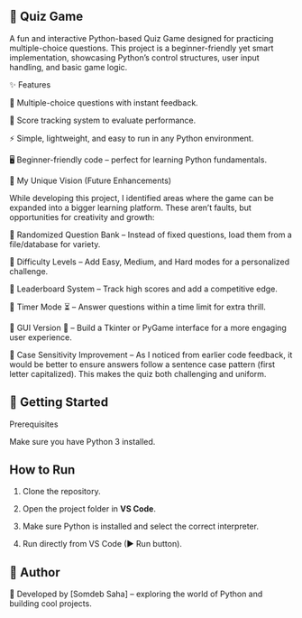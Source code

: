 ## 🧩 Quiz Game

A fun and interactive Python-based Quiz Game designed for practicing multiple-choice questions. This project is a beginner-friendly yet smart implementation, showcasing Python’s control structures, user input handling, and basic game logic.

✨ Features

🎯 Multiple-choice questions with instant feedback.

🧮 Score tracking system to evaluate performance.

⚡ Simple, lightweight, and easy to run in any Python environment.

🖥️ Beginner-friendly code – perfect for learning Python fundamentals.

🚀 My Unique Vision (Future Enhancements)

While developing this project, I identified areas where the game can be expanded into a bigger learning platform. These aren’t faults, but opportunities for creativity and growth:

🔹 Randomized Question Bank – Instead of fixed questions, load them from a file/database for variety.

🔹 Difficulty Levels – Add Easy, Medium, and Hard modes for a personalized challenge.

🔹 Leaderboard System – Track high scores and add a competitive edge.

🔹 Timer Mode ⏳ – Answer questions within a time limit for extra thrill.

🔹 GUI Version 🎨 – Build a Tkinter or PyGame interface for a more engaging user experience.

🔹 Case Sensitivity Improvement – As I noticed from earlier code feedback, it would be better to ensure answers follow a sentence case pattern (first letter capitalized). This makes the quiz both challenging and uniform.

## 🚀 Getting Started

Prerequisites

Make sure you have Python 3 installed.

## How to Run

1. Clone the repository.  

2. Open the project folder in **VS Code**.  

3. Make sure Python is installed and select the correct interpreter.  

4. Run directly from VS Code (▶ Run button).

## 📌 Author

👤 Developed by [Somdeb Saha] – exploring the world of Python and building cool projects.
